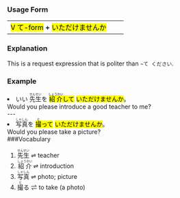 ### Usage Form

|| | |
|-|-|-|
|<mark class="light_green">V て-form</mark> __+__ <mark class="light_pink">いただけませんか</mark>|

### Explanation 

This is a request expression that is politer than `~て ください`.

### Example

<div class="grid-container"><div class="grid-item"> <li> いい <ruby>先生<rp>（</rp><rt>せんせい</rt><rp>）</rp></ruby>を <mark class="light_green"><ruby>紹介<rp>（</rp><rt>しょうかい</rt><rp>）</rp></ruby>して</mark> <mark class="light_pink">いただけませんか</mark>。 </li> </div><div class="grid-item"> Would you please introduce a good teacher to me? </div></div>
---
<div class="grid-container"><div class="grid-item"> <li> <ruby>写真<rp>（</rp><rt>しゃしん</rt><rp>）</rp></ruby>を <mark class="light_green"><ruby>撮<rp>（</rp><rt>と</rt><rp>）</rp></ruby>って</mark> <mark class="light_pink">いただけませんか</mark>。 </li> </div><div class="grid-item"> Would you please take a picture? </div></div>
###Vocabulary
<ol>
<li><ruby>先生<rp>（</rp><rt>せんせい</rt><rp>）</rp></ruby>  ⇌  teacher</li>
<li><ruby>紹介<rp>（</rp><rt>しょうかい</rt><rp>）</rp></ruby>  ⇌  introduction</li>
<li><ruby>写真<rp>（</rp><rt>しゃしん</rt><rp>）</rp></ruby>  ⇌  photo; picture</li>
<li><ruby>撮<rp>（</rp><rt>と</rt><rp>）</rp></ruby>る  ⇌  to take (a photo)</li>
</ol>
